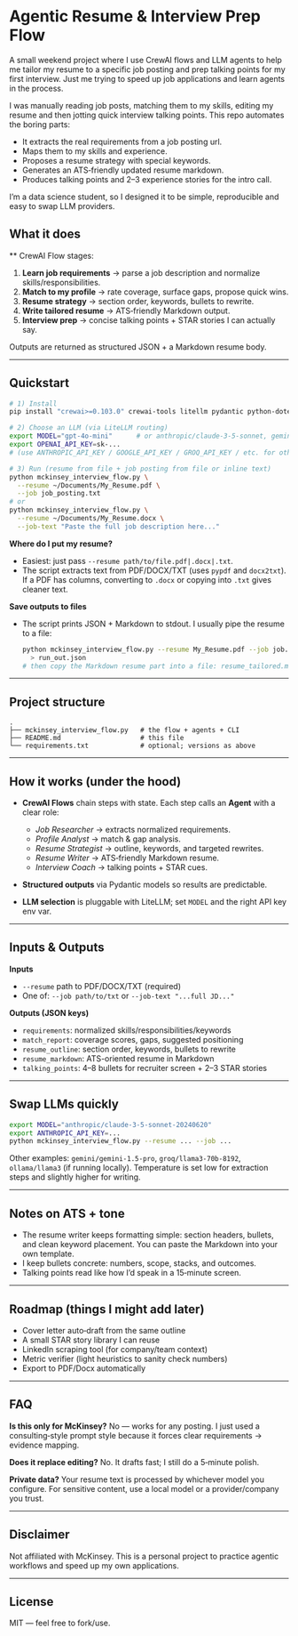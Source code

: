 # Agentic Resume & Interview Prep Flow

A small weekend project where I use CrewAI flows and LLM agents to help me tailor my resume to a specific job posting and prep talking points for my first interview. Just me trying to speed up job applications and learn agents in the process.

I was manually reading job posts, matching them to my skills, editing my resume and then jotting quick interview talking points. This repo automates the boring parts:

- It extracts the real requirements from a job posting url.
- Maps them to my skills and experience.
- Proposes a resume strategy with special keywords.
- Generates an ATS‑friendly updated resume markdown.
- Produces talking points and 2–3 experience stories for the intro call.

I’m a data science student, so I designed it to be simple, reproducible and easy to swap LLM providers.

## What it does

** CrewAI Flow stages:

1. **Learn job requirements** → parse a job description and normalize skills/responsibilities.
2. **Match to my profile** → rate coverage, surface gaps, propose quick wins.
3. **Resume strategy** → section order, keywords, bullets to rewrite.
4. **Write tailored resume** → ATS‑friendly Markdown output.
5. **Interview prep** → concise talking points + STAR stories I can actually say.

Outputs are returned as structured JSON + a Markdown resume body.

---

## Quickstart

```bash
# 1) Install
pip install "crewai>=0.103.0" crewai-tools litellm pydantic python-dotenv pypdf docx2txt

# 2) Choose an LLM (via LiteLLM routing)
export MODEL="gpt-4o-mini"      # or anthropic/claude-3-5-sonnet, gemini/gemini-1.5-pro, groq/llama3-70b-8192, etc.
export OPENAI_API_KEY=sk-...
# (use ANTHROPIC_API_KEY / GOOGLE_API_KEY / GROQ_API_KEY / etc. for other providers)

# 3) Run (resume from file + job posting from file or inline text)
python mckinsey_interview_flow.py \
  --resume ~/Documents/My_Resume.pdf \
  --job job_posting.txt
# or
python mckinsey_interview_flow.py \
  --resume ~/Documents/My_Resume.docx \
  --job-text "Paste the full job description here..."
```

**Where do I put my resume?**

* Easiest: just pass `--resume path/to/file.pdf|.docx|.txt`.
* The script extracts text from PDF/DOCX/TXT (uses `pypdf` and `docx2txt`). If a PDF has columns, converting to `.docx` or copying into `.txt` gives cleaner text.

**Save outputs to files**

* The script prints JSON + Markdown to stdout. I usually pipe the resume to a file:

  ```bash
  python mckinsey_interview_flow.py --resume My_Resume.pdf --job job.txt \
    > run_out.json
  # then copy the Markdown resume part into a file: resume_tailored.md
  ```

---

## Project structure

```
.
├── mckinsey_interview_flow.py   # the flow + agents + CLI
├── README.md                    # this file
└── requirements.txt             # optional; versions as above
```

---

## How it works (under the hood)

* **CrewAI Flows** chain steps with state. Each step calls an **Agent** with a clear role:

  * *Job Researcher* → extracts normalized requirements.
  * *Profile Analyst* → match & gap analysis.
  * *Resume Strategist* → outline, keywords, and targeted rewrites.
  * *Resume Writer* → ATS‑friendly Markdown resume.
  * *Interview Coach* → talking points + STAR cues.
* **Structured outputs** via Pydantic models so results are predictable.
* **LLM selection** is pluggable with LiteLLM; set `MODEL` and the right API key env var.

---

## Inputs & Outputs

**Inputs**

* `--resume` path to PDF/DOCX/TXT (required)
* One of: `--job path/to/txt` or `--job-text "...full JD..."`

**Outputs (JSON keys)**

* `requirements`: normalized skills/responsibilities/keywords
* `match_report`: coverage scores, gaps, suggested positioning
* `resume_outline`: section order, keywords, bullets to rewrite
* `resume_markdown`: ATS-oriented resume in Markdown
* `talking_points`: 4–8 bullets for recruiter screen + 2–3 STAR stories

---

## Swap LLMs quickly

```bash
export MODEL="anthropic/claude-3-5-sonnet-20240620"
export ANTHROPIC_API_KEY=...
python mckinsey_interview_flow.py --resume ... --job ...
```

Other examples: `gemini/gemini-1.5-pro`, `groq/llama3-70b-8192`, `ollama/llama3` (if running locally). Temperature is set low for extraction steps and slightly higher for writing.

---

## Notes on ATS + tone

* The resume writer keeps formatting simple: section headers, bullets, and clean keyword placement. You can paste the Markdown into your own template.
* I keep bullets concrete: numbers, scope, stacks, and outcomes.
* Talking points read like how I’d speak in a 15‑minute screen.

---

## Roadmap (things I might add later)

* Cover letter auto‑draft from the same outline
* A small STAR story library I can reuse
* LinkedIn scraping tool (for company/team context)
* Metric verifier (light heuristics to sanity check numbers)
* Export to PDF/Docx automatically

---

## FAQ

**Is this only for McKinsey?**  No — works for any posting. I just used a consulting‑style prompt style because it forces clear requirements → evidence mapping.

**Does it replace editing?**  No. It drafts fast; I still do a 5‑minute polish.

**Private data?**  Your resume text is processed by whichever model you configure. For sensitive content, use a local model or a provider/company you trust.

---

## Disclaimer

Not affiliated with McKinsey. This is a personal project to practice agentic workflows and speed up my own applications.

---

## License

MIT — feel free to fork/use.
